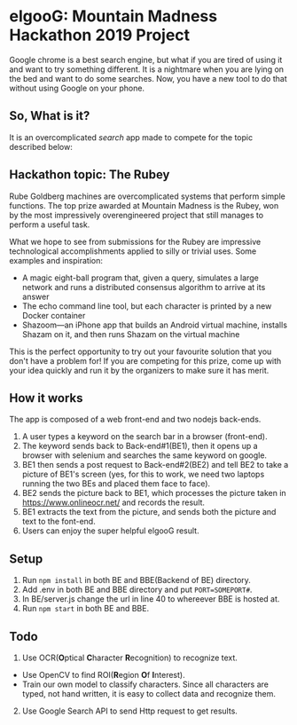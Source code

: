 # elgooG: Mountain Madness Hackathon 2019 Project
Google chrome is a best search engine, but what if you are tired of using it and want to try something different.
It is a nightmare when you are lying on the bed and want to do some searches. Now, you have a new tool to do that without using Google on your phone.

## So, What is it?
It is an overcomplicated *search* app made to compete for the topic described below:

## Hackathon topic: The Rubey
Rube Goldberg machines are overcomplicated systems that perform simple functions. The top prize awarded at Mountain Madness is the Rubey, won by the most impressively overengineered project that still manages to perform a useful task.

What we hope to see from submissions for the Rubey are impressive technological accomplishments applied to silly or trivial uses. Some examples and inspiration:

* A magic eight-ball program that, given a query, simulates a large network and runs a distributed consensus algorithm to arrive at its answer
* The echo command line tool, but each character is printed by a new Docker container
* Shazoom—an iPhone app that builds an Android virtual machine, installs Shazam on it, and then runs Shazam on the virtual machine

This is the perfect opportunity to try out your favourite solution that you don't have a problem for! If you are competing for this prize, come up with your idea quickly and run it by the organizers to make sure it has merit.

## How it works
The app is composed of a web front-end and two nodejs back-ends. 
1. A user types a keyword on the search bar in a browser (front-end).
2. The keyword sends back to Back-end#1(BE1), then it opens up a browser with selenium and searches the same keyword on google. 
3. BE1 then sends a post request to Back-end#2(BE2) and tell BE2 to take a picture of BE1's screen (yes, for this to work, we need two laptops running the two BEs and placed them face to face). 
4. BE2 sends the picture back to BE1, which processes the picture taken in https://www.onlineocr.net/ and records the result.
5. BE1 extracts the text from the picture, and sends both the picture and text to the font-end.
6. Users can enjoy the super helpful elgooG result.

## Setup
1. Run ```npm install``` in both BE and BBE(Backend of BE) directory.
2. Add .env in both BE and BBE directory and put ```PORT=SOMEPORT#```.
3. In BE/server.js change the url in line 40 to whereever BBE is hosted at.
4. Run ```npm start``` in both BE and BBE.

## Todo
1. Use OCR(**O**ptical **C**haracter **R**ecognition) to recognize text.
* Use OpenCV to find ROI(**R**egion **O**f **I**nterest).
* Train our own model to classify characters. Since all characters are typed, not hand written, it is easy to collect data and recognize them.
2. Use Google Search API to send Http request to get results.
